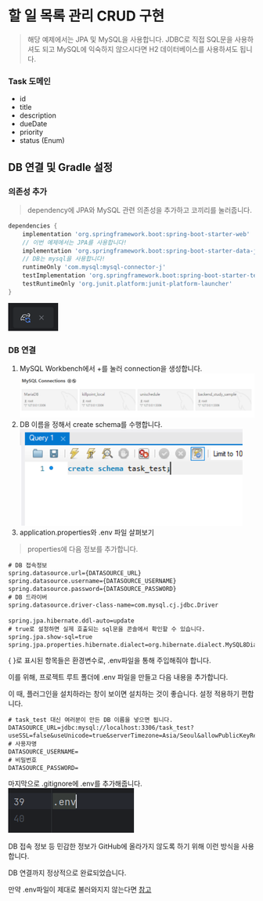 # 할 일 목록 관리 CRUD 구현
> 해당 예제에서는 JPA 및 MySQL을 사용합니다. JDBC로 직접 SQL문을 사용하셔도 되고 MySQL에 익숙하지 않으시다면 H2 데이터베이스를 사용하셔도 됩니다.

### Task 도메인

- id
- title
- description
- dueDate
- priority
- status (Enum)


## DB 연결 및 Gradle 설정

### 의존성 추가

> dependency에 JPA와 MySQL 관련 의존성을 추가하고 코끼리를 눌러줍니다.

```gradle
dependencies {
	implementation 'org.springframework.boot:spring-boot-starter-web'
	// 이번 예제에서는 JPA를 사용합니다!
	implementation 'org.springframework.boot:spring-boot-starter-data-jpa'
	// DB는 mysql을 사용합니다!
    runtimeOnly 'com.mysql:mysql-connector-j'
	testImplementation 'org.springframework.boot:spring-boot-starter-test'
	testRuntimeOnly 'org.junit.platform:junit-platform-launcher'
}

```
![alt text](image-1.png)

### DB 연결

1. MySQL Workbench에서 +를 눌러 connection을 생성합니다.
   ![alt text](image-2.png)
2. DB 이름을 정해서 create schema를 수행합니다.
   ![alt text](image.png)
3. application.properties와 .env 파일 살펴보기

> properties에 다음 정보를 추가합니다.
```properties
# DB 접속정보
spring.datasource.url={DATASOURCE_URL}
spring.datasource.username={DATASOURCE_USERNAME}
spring.datasource.password={DATASOURCE_PASSWORD}
# DB 드라이버
spring.datasource.driver-class-name=com.mysql.cj.jdbc.Driver

spring.jpa.hibernate.ddl-auto=update
# true로 설정하면 실제 호출되는 sql문을 콘솔에서 확인할 수 있습니다.
spring.jpa.show-sql=true
spring.jpa.properties.hibernate.dialect=org.hibernate.dialect.MySQL8Dialect
```

{ }로 표시된 항목들은 환경변수로, .env파일을 통해 주입해줘야 합니다.

이를 위해, 프로젝트 루트 폴더에 .env 파일을 만들고 다음 내용을 추가합니다.

이 때, 플러그인을 설치하라는 창이 보이면 설치하는 것이 좋습니다. 설정 적용하기 편합니다.

```.env
# task_test 대신 여러분이 만든 DB 이름을 넣으면 됩니다.
DATASOURCE_URL=jdbc:mysql://localhost:3306/task_test?useSSL=false&useUnicode=true&serverTimezone=Asia/Seoul&allowPublicKeyRetrieval=true
# 사용자명
DATASOURCE_USERNAME=
# 비밀번호
DATASOURCE_PASSWORD=

```

마지막으로 .gitignore에 .env를 추가해줍니다.
![alt text](image-3.png)

DB 접속 정보 등 민감한 정보가 GitHub에 올라가지 않도록 하기 위해 이런 방식을 사용합니다.

DB 연결까지 정상적으로 완료되었습니다.

만약 .env파일이 제대로 불러와지지 않는다면
[참고](https://strnetwork.tistory.com/54)


